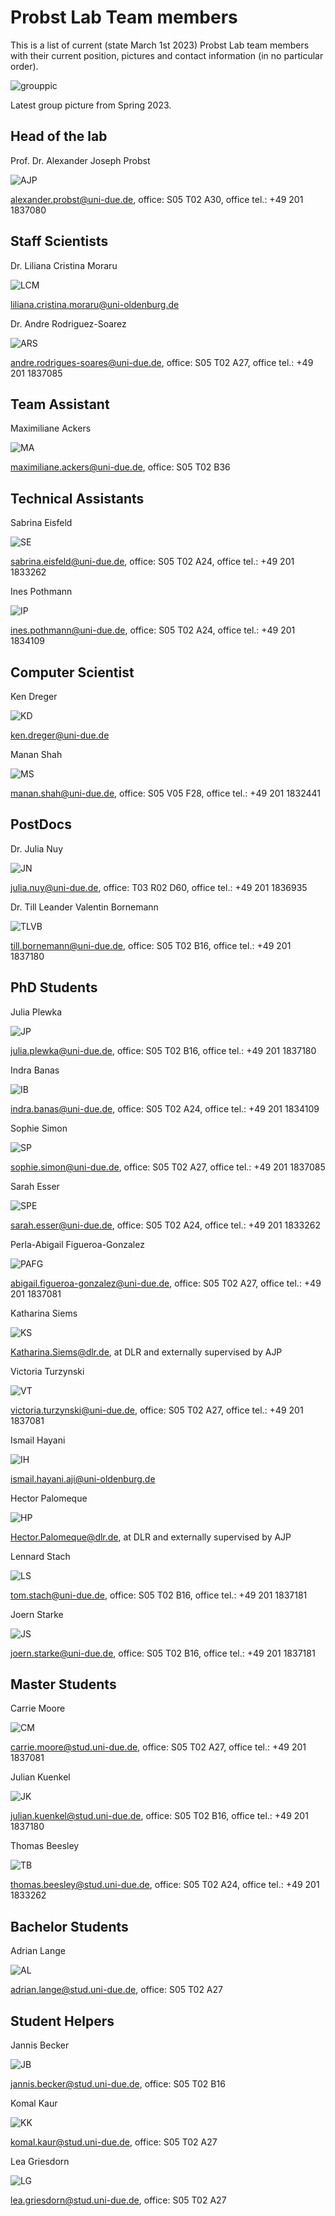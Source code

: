 # Probst Lab Team members

This is a list of current (state March 1st 2023) Probst Lab team members with their current position, pictures and contact information (in no particular order).

![grouppic](docs/assets/docs/assets/gem_grouppic_spring2023.jpg)

Latest group picture from Spring 2023.



## Head of the lab

Prof. Dr. Alexander Joseph Probst

![AJP](docs/assets/docs/assets/gem_Alex_Probst.png)

alexander.probst@uni-due.de, office: S05 T02 A30, office tel.: +49 201 1837080

## Staff Scientists

Dr. Liliana Cristina Moraru

![LCM](docs/assets/docs/assets/blank-portrait.png)

liliana.cristina.moraru@uni-oldenburg.de

Dr. Andre Rodriguez-Soarez

![ARS](docs/assets/docs/assets/gem_andre_rodrigues_soares.jpeg)

andre.rodrigues-soares@uni-due.de, office: S05 T02 A27, office tel.: +49 201 1837085

## Team Assistant

Maximiliane Ackers

![MA](docs/assets/docs/assets/blank-portrait.png)

maximiliane.ackers@uni-due.de, office: S05 T02 B36

## Technical Assistants

Sabrina Eisfeld

![SE](docs/assets/docs/assets/gem_sabrina_eisfeld.jpeg)

sabrina.eisfeld@uni-due.de, office: S05 T02 A24, office tel.: +49 201 1833262

Ines Pothmann

![IP](docs/assets/docs/assets/gem_ines_pothmann.jpeg)

ines.pothmann@uni-due.de, office: S05 T02 A24, office tel.: +49 201 1834109

## Computer Scientist

Ken Dreger

![KD](docs/assets/docs/assets/blank-portrait.png)

ken.dreger@uni-due.de

Manan Shah

![MS](docs/assets/docs/assets/gem_manan_shah.jpeg)

manan.shah@uni-due.de, office: S05 V05 F28, office tel.: +49 201 1832441

## PostDocs

Dr. Julia Nuy

![JN](docs/assets/docs/assets/gem_julia_nuy.jpeg)

julia.nuy@uni-due.de, office: T03 R02 D60, office tel.: +49 201 1836935

Dr. Till Leander Valentin Bornemann

![TLVB](docs/assets/docs/assets/gem_till_bornemann.jpeg)

till.bornemann@uni-due.de, office: S05 T02 B16, office tel.: +49 201 1837180

## PhD Students

Julia Plewka

![JP](docs/assets/docs/assets/gem_julia_plewka.jpeg)

julia.plewka@uni-due.de, office: S05 T02 B16, office tel.: +49 201 1837180

Indra Banas

![IB](docs/assets/docs/assets/gem_indra_monsees.jpeg)

indra.banas@uni-due.de, office: S05 T02 A24, office tel.: +49 201 1834109

Sophie Simon

![SP](docs/assets/docs/assets/gem_sophie_simon.jpeg)

sophie.simon@uni-due.de, office: S05 T02 A27, office tel.: +49 201 1837085

Sarah Esser

![SPE](docs/assets/docs/assets/gem_sarah_esser.jpeg)

sarah.esser@uni-due.de, office: S05 T02 A24, office tel.: +49 201 1833262

Perla-Abigail Figueroa-Gonzalez

![PAFG](docs/assets/docs/assets/gem_perla_figueroa_gonzalez.jpeg)

abigail.figueroa-gonzalez@uni-due.de, office: S05 T02 A27, office tel.: +49 201 1837081

Katharina Siems

![KS](docs/assets/docs/assets/gem_katharina_siems.jpeg)

Katharina.Siems@dlr.de, at DLR and externally supervised by AJP

Victoria Turzynski

![VT](docs/assets/docs/assets/gem_victoria_turzynski.jpeg)

victoria.turzynski@uni-due.de, office: S05 T02 A27, office tel.: +49 201 1837081

Ismail Hayani

![IH](docs/assets/docs/assets/blank-portrait.png)

ismail.hayani.aji@uni-oldenburg.de

Hector Palomeque

![HP](docs/assets/docs/assets/gem_hector_hugo.jpeg)

Hector.Palomeque@dlr.de, at DLR and externally supervised by AJP

Lennard Stach

![LS](docs/assets/docs/assets/gem_tom_lennard_stach.jpeg)

tom.stach@uni-due.de, office: S05 T02 B16, office tel.: +49 201 1837181

Joern Starke

![JS](docs/assets/docs/assets/gem_joern_starke.jpeg)

joern.starke@uni-due.de, office: S05 T02 B16, office tel.: +49 201 1837181


## Master Students

Carrie Moore

![CM](docs/assets/docs/assets/gem_carrie_moore.jpeg)

carrie.moore@stud.uni-due.de, office: S05 T02 A27, office tel.: +49 201 1837081

Julian Kuenkel

![JK](docs/assets/docs/assets/blank-portrait.png)

julian.kuenkel@stud.uni-due.de, office: S05 T02 B16, office tel.: +49 201 1837180


Thomas Beesley

![TB](docs/assets/docs/assets/gem_Thomas_Beesley.jpg)

thomas.beesley@stud.uni-due.de, office: S05 T02 A24, office tel.: +49 201 1833262

## Bachelor Students

Adrian Lange

![AL](docs/assets/docs/assets/blank-portrait.png)

adrian.lange@stud.uni-due.de, office: S05 T02 A27
## Student Helpers

Jannis Becker

![JB](docs/assets/docs/assets/blank-portrait.png)

jannis.becker@stud.uni-due.de, office: S05 T02 B16

Komal Kaur

![KK](docs/assets/docs/assets/GEM_Komal_Preet_Kauer.jpg)

komal.kaur@stud.uni-due.de, office: S05 T02 A27

Lea Griesdorn

![LG](docs/assets/docs/assets/blank-portrait.png)

lea.griesdorn@stud.uni-due.de, office: S05 T02 A27
